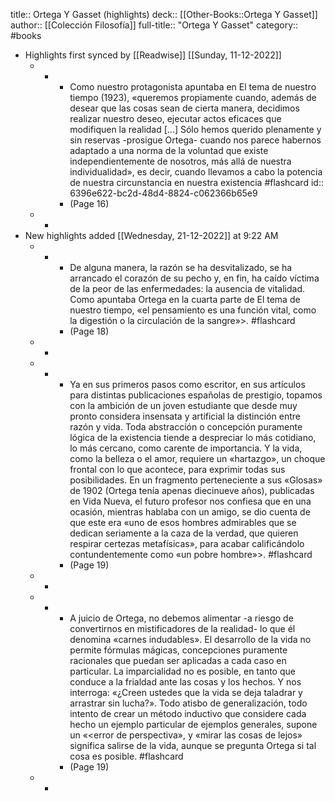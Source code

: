 title:: Ortega Y Gasset (highlights)
deck:: [[Other-Books::Ortega Y Gasset]]
author:: [[Colección Filosofía]]
full-title:: "Ortega Y Gasset"
category:: #books

- Highlights first synced by [[Readwise]] [[Sunday, 11-12-2022]]
	- -
		- Como nuestro protagonista apuntaba en El tema de nuestro tiempo (1923), «queremos propiamente cuando, además de desear que las cosas sean de cierta manera, decidimos realizar nuestro deseo, ejecutar actos eficaces que modifiquen la realidad [...] Sólo hemos querido plenamente y sin reservas -prosigue Ortega- cuando nos parece habernos adaptado a una norma de la voluntad que existe independientemente de nosotros, más allá de nuestra individualidad», es decir, cuando llevamos a cabo la potencia de nuestra circunstancia en nuestra existencia #flashcard
		  id:: 6396e622-bc2d-48d4-8824-c062366b65e9
		- (Page 16)
	- -
- New highlights added [[Wednesday, 21-12-2022]] at 9:22 AM
	- -
		- De alguna manera, la razón se ha desvitalizado, se ha arrancado el corazón de su pecho y, en fin, ha caído víctima de la peor de las enfermedades: la ausencia de vitalidad. Como apuntaba Ortega en la cuarta parte de El tema de nuestro tiempo, «el pensamiento es una función vital, como la digestión o la circulación de la sangre»>. #flashcard
		- (Page 18)
	- -
	- -
		- Ya en sus primeros pasos como escritor, en sus artículos para distintas publicaciones españolas de prestigio, topamos con la ambición de un joven estudiante que desde muy pronto considera insensata y artificial la distinción entre razón y vida. Toda abstracción o concepción puramente lógica de la existencia tiende a despreciar lo más cotidiano, lo más cercano, como carente de importancia. Y la vida, como la belleza o el amor, requiere un «hartazgo», un choque frontal con lo que acontece, para exprimir todas sus posibilidades. En un fragmento perteneciente a sus «Glosas» de 1902 (Ortega tenía apenas diecinueve años), publicadas en Vida Nueva, el futuro profesor nos confiesa que en una ocasión, mientras hablaba con un amigo, se dio cuenta de que este era «uno de esos hombres admirables que se dedican seriamente a la caza de la verdad, que quieren respirar certezas metafísicas», para acabar calificándolo contundentemente como «un pobre hombre»>. #flashcard
		- (Page 19)
	- -
	- -
		- A juicio de Ortega, no debemos alimentar -a riesgo de convertirnos en mistificadores de la realidad- lo que él denomina «carnes indudables». El desarrollo de la vida no permite fórmulas mágicas, concepciones puramente racionales que puedan ser aplicadas a cada caso en particular. La imparcialidad no es posible, en tanto que conduce a la frialdad ante las cosas y los hechos. Y nos interroga: «¿Creen  ustedes que la vida se deja taladrar y arrastrar sin lucha?». Todo atisbo de generalización, todo intento de crear un método inductivo que considere cada hecho un ejemplo particular de ejemplos generales, supone un «<error de perspectiva», y «mirar las cosas de lejos» significa salirse de la vida, aunque se pregunta Ortega si tal cosa es posible. #flashcard
		- (Page 19)
	- -